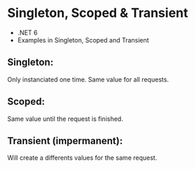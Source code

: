 # Singleton, Scoped & Transient

<ul>
<li>.NET 6</li>
<li>Examples in Singleton, Scoped and Transient</li>
</ul>


## Singleton:

Only instanciated one time. Same value for all requests.

## Scoped:

Same value until the request is finished.

## Transient (impermanent):

Will create a differents values for the same request.
